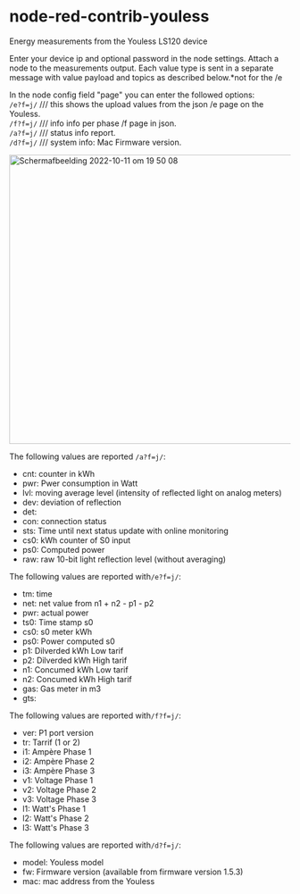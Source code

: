 # node-red-contrib-youless

Energy measurements from the Youless LS120 device

Enter your device ip and optional password in the node settings. Attach a node to the measurements output. Each value type is sent in a separate message with value payload and topics as described below.*not for the /e 

In the node config field "page" you can enter the followed options: <br />
`/e?f=j/`  /// this shows the upload values from the json /e page on the Youless. <br />
`/f?f=j/`  /// info info per phase /f page in json. <br />
`/a?f=j/`  /// status info report. <br />
`/d?f=j/`  /// system info: Mac Firmware version.  <br />

<img width="518" alt="Schermafbeelding 2022-10-11 om 19 50 08" src="https://user-images.githubusercontent.com/97366516/195363021-750808f4-ce29-41af-a6cf-4c03b2f528cb.png">

The following values are reported `/a?f=j/`:<br />

* cnt: counter in kWh
* pwr: Pwer consumption in Watt
* lvl: moving average level (intensity of reflected light on analog meters)
* dev: deviation of reflection
* det: 
* con: connection status
* sts: Time until next status update with online monitoring
* cs0: kWh counter of S0 input
* ps0: Computed power
* raw: raw 10-bit light reflection level (without averaging)

The following values are reported with`/e?f=j/`:

* tm: time
* net: net value from n1 + n2 - p1 - p2
* pwr: actual power
* ts0: Time stamp s0 
* cs0: s0 meter kWh
* ps0: Power computed s0
* p1: Dilverded kWh Low tarif
* p2: Dilverded kWh High tarif
* n1: Concumed kWh Low tarif
* n2: Concumed kWh High tarif
* gas: Gas meter in m3
* gts: 

The following values are reported with`/f?f=j/`:

* ver: P1 port version
* tr: Tarrif (1 or 2)
* i1: Ampère Phase 1
* i2: Ampère Phase 2
* i3: Ampère Phase 3
* v1: Voltage Phase 1
* v2: Voltage Phase 2
* v3: Voltage Phase 3
* l1: Watt's Phase 1
* l2: Watt's Phase 2
* l3: Watt's Phase 3

The following values are reported with`/d?f=j/`:

* model: Youless model
* fw: Firmware version (available from firmware version 1.5.3)
* mac: mac address from the Youless


